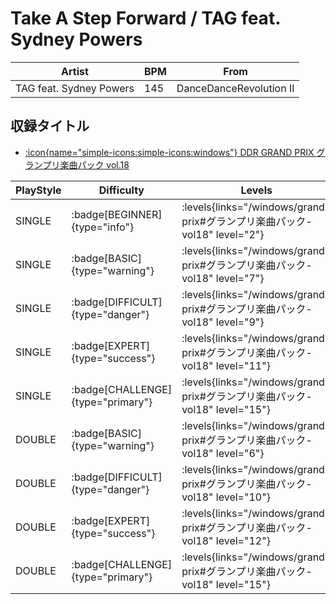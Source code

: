 # Take A Step Forward / TAG feat. Sydney Powers

|Artist|BPM|From|
|------|---|----|
|TAG feat. Sydney Powers|145|DanceDanceRevolution II|

## 収録タイトル

- [:icon{name="simple-icons:simple-icons:windows"} DDR GRAND PRIX グランプリ楽曲パック vol.18](/windows/grand-prix#グランプリ楽曲パック-vol18)

|PlayStyle|Difficulty|Levels|Notes|Movie|
|---------|----------|------|-----|-----|
|SINGLE| :badge[BEGINNER]{type="info"}| :levels{links="/windows/grand-prix#グランプリ楽曲パック-vol18" level="2"}|87/10||
|SINGLE| :badge[BASIC]{type="warning"}| :levels{links="/windows/grand-prix#グランプリ楽曲パック-vol18" level="7"}|183/44||
|SINGLE| :badge[DIFFICULT]{type="danger"}| :levels{links="/windows/grand-prix#グランプリ楽曲パック-vol18" level="9"}|218/30||
|SINGLE| :badge[EXPERT]{type="success"}| :levels{links="/windows/grand-prix#グランプリ楽曲パック-vol18" level="11"}|316/10||
|SINGLE| :badge[CHALLENGE]{type="primary"}| :levels{links="/windows/grand-prix#グランプリ楽曲パック-vol18" level="15"}|451/12||
|DOUBLE| :badge[BASIC]{type="warning"}| :levels{links="/windows/grand-prix#グランプリ楽曲パック-vol18" level="6"}|183/40||
|DOUBLE| :badge[DIFFICULT]{type="danger"}| :levels{links="/windows/grand-prix#グランプリ楽曲パック-vol18" level="10"}|216/25||
|DOUBLE| :badge[EXPERT]{type="success"}| :levels{links="/windows/grand-prix#グランプリ楽曲パック-vol18" level="12"}|311/9||
|DOUBLE| :badge[CHALLENGE]{type="primary"}| :levels{links="/windows/grand-prix#グランプリ楽曲パック-vol18" level="15"}|460/12||
